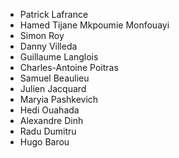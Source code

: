 - Patrick Lafrance
- Hamed Tijane Mkpoumie Monfouayi
- Simon Roy
- Danny Villeda
- Guillaume Langlois
- Charles-Antoine Poitras
- Samuel Beaulieu
- Julien Jacquard
- Maryia Pashkevich
- Hedi Ouahada
- Alexandre Dinh
- Radu Dumitru
- Hugo Barou
